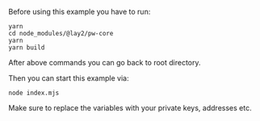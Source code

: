 Before using this example you have to run:
```
yarn
cd node_modules/@lay2/pw-core
yarn
yarn build
```

After above commands you can go back to root directory.

Then you can start this example via:
```
node index.mjs
```

Make sure to replace the variables with your private keys, addresses etc.